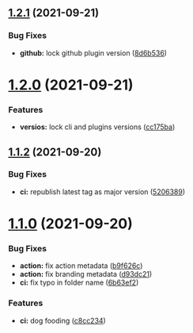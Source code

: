 ## [1.2.1](https://github.com/sitkoru/semantic-release-action/compare/v1.2.0...v1.2.1) (2021-09-21)


### Bug Fixes

* **github:** lock github plugin version ([8d6b536](https://github.com/sitkoru/semantic-release-action/commit/8d6b536b1b9d8d72f2557b57863d03f565e03ade))

# [1.2.0](https://github.com/sitkoru/semantic-release-action/compare/v1.1.2...v1.2.0) (2021-09-21)


### Features

* **versios:** lock cli and plugins versions ([cc175ba](https://github.com/sitkoru/semantic-release-action/commit/cc175ba9dbdf630a41d5b0161581f7ed453bf7f7))

## [1.1.2](https://github.com/sitkoru/semantic-release-action/compare/v1.1.1...v1.1.2) (2021-09-20)


### Bug Fixes

* **ci:** republish latest tag as major version ([5206389](https://github.com/sitkoru/semantic-release-action/commit/5206389a103c00c552299f8937f141a0a76d38e9))

# [1.1.0](https://github.com/sitkoru/semantic-release-action/compare/v1.0.3...v1.1.0) (2021-09-20)


### Bug Fixes

* **action:** fix action metadata ([b9f626c](https://github.com/sitkoru/semantic-release-action/commit/b9f626c78dcd6faca25d4d7f6b4c72f6be4d07ee))
* **action:** fix branding metadata ([d93dc21](https://github.com/sitkoru/semantic-release-action/commit/d93dc21c3a3a1d7b4a8f5d70a9c090b9a70536bd))
* **ci:** fix typo in folder name ([6b63ef2](https://github.com/sitkoru/semantic-release-action/commit/6b63ef20f949aa94503c283ea5749a90cede0524))


### Features

* **ci:** dog fooding ([c8cc234](https://github.com/sitkoru/semantic-release-action/commit/c8cc2341673227247ddfe3d910c0b729a0eda304))
